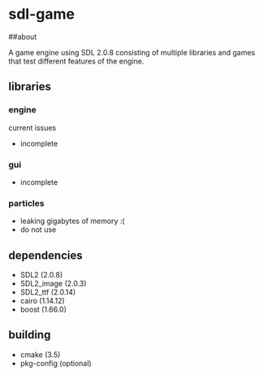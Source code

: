 # sdl-game

##about

A game engine using SDL 2.0.8 consisting of multiple libraries and games that test different features of the engine.

## libraries

### engine
current issues

- incomplete

### gui

- incomplete

### particles

- leaking gigabytes of memory :(
- do not use

## dependencies

- SDL2 (2.0.8)
- SDL2_image (2.0.3)
- SDL2_ttf (2.0.14)
- cairo (1.14.12)
- boost (1.66.0)

## building

- cmake (3.5)
- pkg-config (optional)
